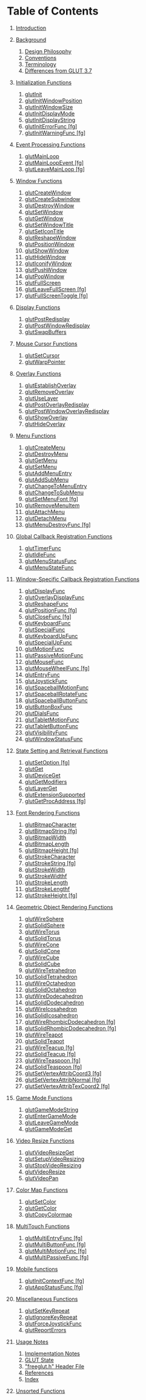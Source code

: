 
<!--
TODO:
Alphabetic sort for each function?
-->

# Table of Contents

1. [Introduction]()

2. [Background]()

	1. [Design Philosophy]()
	2. [Conventions]()
	3. [Terminology]()
	4. [Differences from GLUT 3.7]()

3. [Initialization Functions]()

	1. [glutInit]()
	2. [glutInitWindowPosition]()
	3. [glutInitWindowSize]()
	4. [glutInitDisplayMode]()
	5. [glutInitDisplayString]()
	6. [glutInitErrorFunc [fg]]()
	7. [glutInitWarningFunc [fg]]()

4. [Event Processing Functions]()

	1. [glutMainLoop]()
	2. [glutMainLoopEvent [fg]]()
	3. [glutLeaveMainLoop [fg]]()

5. [Window Functions]()

	1. [glutCreateWindow]()
	2. [glutCreateSubwindow]()
	3. [glutDestroyWindow]()
	4. [glutSetWindow]()
	5. [glutGetWindow]()
	6. [glutSetWindowTitle]()
	7. [glutSetIconTitle]()
	8. [glutReshapeWindow]()
	9. [glutPositionWindow]()
	10. [glutShowWindow]()
	11. [glutHideWindow]()
	12. [glutIconifyWindow]()
	13. [glutPushWindow]()
	14. [glutPopWindow]()
	15. [glutFullScreen]()
	16. [glutLeaveFullScreen [fg]]()
	17. [glutFullScreenToggle [fg]]()

6. [Display Functions]()

	1. [glutPostRedisplay]()
	2. [glutPostWindowRedisplay]()
	3. [glutSwapBuffers]()

7. [Mouse Cursor Functions]()

	1. [glutSetCursor]()
	2. [glutWarpPointer]()

8. [Overlay Functions]()

	1. [glutEstablishOverlay]()
	2. [glutRemoveOverlay]()
	3. [glutUseLayer]()
	4. [glutPostOverlayRedisplay]()
	5. [glutPostWindowOverlayRedisplay]()
	6. [glutShowOverlay]()
	7. [glutHideOverlay]()

9. [Menu Functions]()

	1. [glutCreateMenu]()
	2. [glutDestroyMenu]()
	3. [glutGetMenu]()
	4. [glutSetMenu]()
	5. [glutAddMenuEntry]()
	6. [glutAddSubMenu]()
	7. [glutChangeToMenuEntry]()
	8. [glutChangeToSubMenu]()
	9. [glutSetMenuFont [fg]]()
	10. [glutRemoveMenuItem]()
	11. [glutAttachMenu]()
	12. [glutDetachMenu]()
	13. [glutMenuDestroyFunc [fg]]()

10. [Global Callback Registration Functions]()

	1. [glutTimerFunc]()
	2. [glutIdleFunc]()
	3. [glutMenuStatusFunc]()
	4. [glutMenuStateFunc]()

11. [Window-Specific Callback Registration Functions]()

	1. [glutDisplayFunc]()
	2. [glutOverlayDisplayFunc]()
	3. [glutReshapeFunc]()
	4. [glutPositionFunc [fg]]()
	5. [glutCloseFunc [fg]]()
	6. [glutKeyboardFunc]()
	7. [glutSpecialFunc]()
	8. [glutKeyboardUpFunc]()
	9. [glutSpecialUpFunc]()
	10. [glutMotionFunc]()
	11. [glutPassiveMotionFunc]()
	12. [glutMouseFunc]()
	13. [glutMouseWheelFunc [fg]]()
	14. [glutEntryFunc]()
	15. [glutJoystickFunc]()
	16. [glutSpaceballMotionFunc]()
	17. [glutSpaceballRotateFunc]()
	18. [glutSpaceballButtonFunc]()
	19. [glutButtonBoxFunc]()
	20. [glutDialsFunc]()
	21. [glutTabletMotionFunc]()
	22. [glutTabletButtonFunc]()
	23. [glutVisibilityFunc]()
	24. [glutWindowStatusFunc]()

12. [State Setting and Retrieval Functions]()

	1. [glutSetOption [fg]]()
	2. [glutGet]()
	3. [glutDeviceGet]()
	4. [glutGetModifiers]()
	5. [glutLayerGet]()
	6. [glutExtensionSupported]()
	7. [glutGetProcAddress [fg]]()

13. [Font Rendering Functions]()

	1. [glutBitmapCharacter]()
	2. [glutBitmapString [fg]]()
	3. [glutBitmapWidth]()
	4. [glutBitmapLength]()
	5. [glutBitmapHeight [fg]]()
	6. [glutStrokeCharacter]()
	7. [glutStrokeString [fg]]()
	8. [glutStrokeWidth]()
	9. [glutStrokeWidthf]()
	10. [glutStrokeLength]()
	11. [glutStrokeLengthf]()
	12. [glutStrokeHeight [fg]]()

14. [Geometric Object Rendering Functions]()

	1. [glutWireSphere]()
	2. [glutSolidSphere]()
	3. [glutWireTorus]()
	4. [glutSolidTorus]()
	5. [glutWireCone]()
	6. [glutSolidCone]()
	7. [glutWireCube]()
	8. [glutSolidCube]()
	9. [glutWireTetrahedron]()
	10. [glutSolidTetrahedron]()
	11. [glutWireOctahedron]()
	12. [glutSolidOctahedron]()
	13. [glutWireDodecahedron]()
	14. [glutSolidDodecahedron]()
	15. [glutWireIcosahedron]()
	16. [glutSolidIcosahedron]()
	17. [glutWireRhombicDodecahedron [fg]]()
	18. [glutSolidRhombicDodecahedron [fg]]()
	19. [glutWireTeapot]()
	20. [glutSolidTeapot]()
	21. [glutWireTeacup [fg]]()
	22. [glutSolidTeacup [fg]]()
	23. [glutWireTeaspoon [fg]]()
	24. [glutSolidTeaspoon [fg]]()
	25. [glutSetVertexAttribCoord3 [fg]]()
	26. [glutSetVertexAttribNormal [fg]]()
	27. [glutSetVertexAttribTexCoord2 [fg]]()

15. [Game Mode Functions]()

	1. [glutGameModeString]()
	2. [glutEnterGameMode]()
	3. [glutLeaveGameMode]()
	4. [glutGameModeGet]()

16. [Video Resize Functions]()

	1. [glutVideoResizeGet]()
	2. [glutSetupVideoResizing]()
	3. [glutStopVideoResizing]()
	4. [glutVideoResize]()
	5. [glutVideoPan]()

17. [Color Map Functions]()

	1. [glutSetColor]()
	2. [glutGetColor]()
	3. [glutCopyColormap]()

18. [MultiTouch Functions]()

	1. [glutMultiEntryFunc [fg]]()
	2. [glutMultiButtonFunc [fg]]()
	3. [glutMultiMotionFunc [fg]]()
	4. [glutMultiPassiveFunc [fg]]()

19. [Mobile functions]()

	1. [glutInitContextFunc [fg]]()
	2. [glutAppStatusFunc [fg]]()

20. [Miscellaneous Functions]()

	1. [glutSetKeyRepeat]()
	2. [glutIgnoreKeyRepeat]()
	3. [glutForceJoystickFunc]()
	4. [glutReportErrors]()

21. [Usage Notes]()

	1. [Implementation Notes]()
	2. [GLUT State]()
	3. ["freeglut.h" Header File]()
	4. [References]()
	5. [Index]()

22. [Unsorted Functions]()
